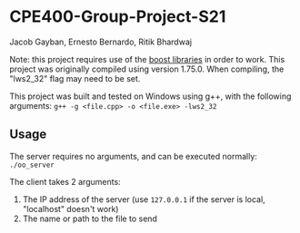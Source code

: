 # CPE400-Group-Project-S21
Jacob Gayban, Ernesto Bernardo, Ritik Bhardwaj

Note: this project requires use of the [boost libraries](https://www.boost.org/users/download/) in order to work. This project was originally compiled using version 1.75.0.
When compiling, the "lws2_32" flag may need to be set.

This project was built and tested on Windows using g++, with the following arguments:
`g++ -g <file.cpp> -o <file.exe> -lws2_32`

## Usage
The server requires no arguments, and can be executed normally: `./oo_server`

The client takes 2 arguments:
1. The IP address of the server (use `127.0.0.1` if the server is local, "localhost" doesn't work)
2. The name or path to the file to send
